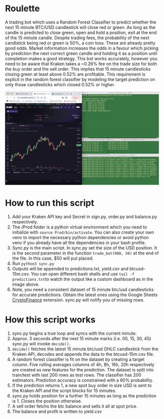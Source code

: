 # Roulette
A trading bot which uses a Random Forest Classifier to predict whether the next 15 minute BTC/USD candlestick will close red or green. As long as the candle is predicted to close green, open and hold a position, exit at the end of the 15 minute candle.
Despite trading fees, the probability of the next candlstick being red or green is 50%, a coin toss. These are already pretty good odds. Market information increases the odds in a favour which picking by prediction the next correct green candle and holding it as a position until completion makes a good strategy.
This bot works accurately, however you need to be aware that Kraken takes a ~0.26% fee on the trade size for both the buy order and the sell order. This implies that 15 minute candlesticks closing green at least above 0.52% are profitable. This requirement is explicit in the random forest classifier by modeling the target prediction on only those candlesticks which closed 0.52% or higher.


![Dashboard](https://github.com/iojupiter/Roulette/blob/main/Screenshot%202023-04-04%20at%2021.04.13.png?raw=true)

# How to run this script
1. Add your Kraken API key and Secret in sign.py, order.py and balance.py respectively.
2. The /Prod folder is a python virtual environment which you need to initialize with `source Prod/bin/activate`. You can also create your own venv to import the necessary python dependencies or avoid python venv if you already have all the dependencies in your bash profile.
3. Sync.py is the main script. In sync.py set the size of the USD position. It is the second parameter in the function `trade_bot(900, 50)` at the end of the file. In this case, $50 will put placed.
4. Run `python3 sync.py`
5. Outputs will be appended to predictions.txt, yield.csv and btcusd-15m.csv. You can open different bash shells and use `tail -f predictions.txt`to watch the output like a custom dashboard as in the image above.
6. Note, you need a consistent dataset of 15 minute btc/usd candlesticks for accurate predictions. Obtain the latest ones using the Google Sheets [CryptoFinance](https://cryptowat.ch/cryptofinance) extension. sync.py will notify you of missing rows.


# How this script works
1. sync.py begins a true loop and syncs with the current minute.
2. Approx. 3 seconds after the next 15 minute marks (i.e. 00, 15, 30, 45) sync.py will invoke `decide()`.
3. `decide()` fetches the latest 15 minute btc/usd OHLC candlestick from the Kraken API, decodes and appends the data to the btcusd-15m.csv file.
4. A random forest classifier is fit on the dataset by creating a target column. Five rolling averages columns of 4h, 8h, 16h, 20h respectively are created as new features for the prediction.
The dataset is split into train/test with last 200 rows as test rows. The classifier has 200 estimators. Prediction accuracy is constrained with a 60% probability.
5. If the prediction returns 1, a new spot buy order in size USD is sent to the Kraken API and the script blocks for 15 minutes.
6. sync.py holds position for a further 15 minutes as long as the prediction is 1. Closes the position otherwise.
7. A sell order fetchs the btc balance and sells it all at spot price.
8. The balance and profit is written to yield.csv

